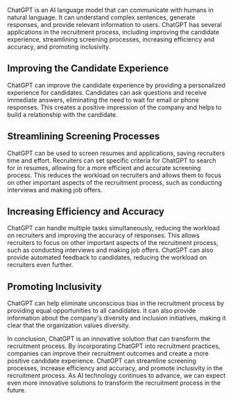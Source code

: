 
ChatGPT is an AI language model that can communicate with humans in natural language. It can understand complex sentences, generate responses, and provide relevant information to users. ChatGPT has several applications in the recruitment process, including improving the candidate experience, streamlining screening processes, increasing efficiency and accuracy, and promoting inclusivity.

Improving the Candidate Experience
----------------------------------

ChatGPT can improve the candidate experience by providing a personalized experience for candidates. Candidates can ask questions and receive immediate answers, eliminating the need to wait for email or phone responses. This creates a positive impression of the company and helps to build a relationship with the candidate.

Streamlining Screening Processes
--------------------------------

ChatGPT can be used to screen resumes and applications, saving recruiters time and effort. Recruiters can set specific criteria for ChatGPT to search for in resumes, allowing for a more efficient and accurate screening process. This reduces the workload on recruiters and allows them to focus on other important aspects of the recruitment process, such as conducting interviews and making job offers.

Increasing Efficiency and Accuracy
----------------------------------

ChatGPT can handle multiple tasks simultaneously, reducing the workload on recruiters and improving the accuracy of responses. This allows recruiters to focus on other important aspects of the recruitment process, such as conducting interviews and making job offers. ChatGPT can also provide automated feedback to candidates, reducing the workload on recruiters even further.

Promoting Inclusivity
---------------------

ChatGPT can help eliminate unconscious bias in the recruitment process by providing equal opportunities to all candidates. It can also provide information about the company's diversity and inclusion initiatives, making it clear that the organization values diversity.

In conclusion, ChatGPT is an innovative solution that can transform the recruitment process. By incorporating ChatGPT into recruitment practices, companies can improve their recruitment outcomes and create a more positive candidate experience. ChatGPT can streamline screening processes, increase efficiency and accuracy, and promote inclusivity in the recruitment process. As AI technology continues to advance, we can expect even more innovative solutions to transform the recruitment process in the future.
